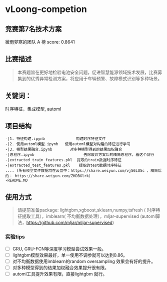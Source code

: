 # vLoong-competion
## 竞赛第7名技术方案
微雨梦寒的团队  A 榜 score: 0.8641

## 比赛描述
> 本赛题旨在更好地检验电池安全问题，促进智慧能源领域技术发展，比赛募集到的优秀异常检测方案，将应用于车辆预警、故障模式识别等多种场景。

## 关键词：
时序特征，集成模型, automl

## 项目结构

```
-|1. 特征构建.ipynb              构建时序特征文件
-|2. 使用automl模型.ipynb   使用automl模型对构建的特征进行学习
-|3. 模型结果融合.ipynb        对多种模型得到的结果加权融合
-|总程序.ipynb                      去除废弃方案后的精简总程序，看这个就行
-|extracted_train_features.pkl  提取的train数据时序特征
-|extracted_test_features.pkl    提取的test数据时序特征
.... (所有模型文件数据均在云盘中：https://share.weiyun.com/vj56LU5c ，精简后的： https://share.weiyun.com/ZHDBXlrk）
-README.MD
```
## 使用方式
> 请提前准备package: lightgbm,xgboost,sklearn,numpy,tsfresh ( 时序特征提取工具），imblearn( 不均衡数据处理），mljar-supervised (automl算法，https://github.com/mljar/mljar-supervised)

### 实验tips
- [ ] GRU, GRU-FCN等深度学习模型尝试效果一般。
- [ ] lightgbm模型效果最好，单一使用不调参就可以达到0.86。
- [ ] 对不均衡数据使用imblearn的random oversampling 效果会有好的提升。
- [ ] 对多种模型得到的结果加权融合效果提升很有限。
- [ ] automl工具提升效果有限，直接lightgbm 就行。
